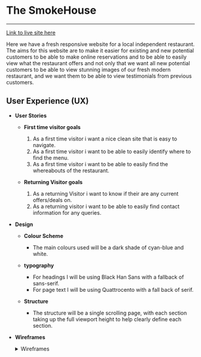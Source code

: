 # The SmokeHouse

------------
[Link to live site here]( https://craig-hudson.github.io/The-SmokeHouse/ "Link to live site here")

Here we have a fresh responsive website for a local independent restaurant.
The aims for this website are to make it easier for existing and new potential customers to be able to make online reservations and to be able to easily view what the restaurant offers and not only that we want all new potential customers to be able to view stunning images of our fresh modern restaurant, and we want them to be able to view testimonials from previous customers.

## User Experience (UX)

* **User Stories**

  * **First time visitor goals**
    1. As a first time visitor i want a nice clean site that is easy to navigate.
    2. As a first time visitor i want to be able to easily identify where to find the menu.
    3. As a first time visitor i want to be able to easily find the whereabouts of the restaurant.

  * **Returning Visitor goals**
    1. As a returning Visitor i want to know if their are any current offers/deals on.
    2. As a returning visitor i want to be able to easily find contact information for any queries.

* **Design**

  * **Colour Scheme**
    * The main colours used will be a dark shade of cyan-blue and white.

  * **typography**
    * For headings I will be using Black Han Sans with a fallback of sans-serif.
    * For page text I will be using Quattrocento with a fall back of serif.

  * **Structure**
    * The structure will be a single scrolling page, with each section taking up the full viewport height to help clearly define each section.

* **Wireframes**
   <details>
    <summary>Wireframes</summary>

    ![Desktop home page wireframe](/assets/readme-images/Desktop%20Home.png "desktop home page wireframe")
    ![Desktop reservation page wireframe](/assets/readme-images/Desktop%20Reservation%20Page.png "desktop reservation wireframe")
    ![Tablet home page wireframe](/assets/readme-images/tablet%20Home.png "tablet home page wireframe")
    ![Tablet reservation page wireframe](/assets/readme-images/Tablet%20Reservation%20Page.png "tablet reservation wireframe")
    ![Mobile home page wireframe](/assets/readme-images/mobile-home.png "mobile home wireframe")
    ![Mobile reservation page](/assets/readme-images/Reservation%20Page.png "mobile reservation wireframe")

  </details>
